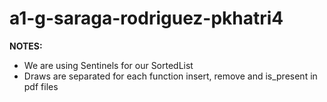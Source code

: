 # a1-g-saraga-rodriguez-pkhatri4

**NOTES:**
* We are using Sentinels for our SortedList
* Draws are separated for each function insert, remove and is_present in pdf files

